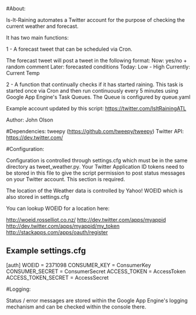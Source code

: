 #About:

Is-It-Raining automates a Twitter account for the purpose of checking the current weather and forecast.

It has two main functions:

1 - A forecast tweet that can be scheduled via Cron. 

The forecast tweet will post a tweet in the following format:
Now: yes/no + random comment
Later: forecasted conditions
Today: Low - High
Currently: Current Temp

2 - A function that continually checks if it has started raining. 
This task is started once via Cron and then run continuously every 
5 minutes using Google App Engine's Task Queues. The Queue is configured
by queue.yaml


Example account updated by this script: https://twitter.com/IsItRainingATL


Author: John Olson

#Dependencies: 
tweepy (https://github.com/tweepy/tweepy)
Twitter API: https://dev.twitter.com/


#Configuration:

Configuration is controlled through settings.cfg which must be in the same
directory as tweet_weather.py.  Your Twitter Application ID tokens need to be
stored in this file to give the script permission to post status messages
on your Twitter account. This section is required.

The location of the Weather data is controlled by Yahoo! WOEID which is also
stored in settings.cfg

You can lookup WOEID for a location here:

http://woeid.rosselliot.co.nz/
http://dev.twitter.com/apps/myappid
http://dev.twitter.com/apps/myappid/my_token
http://stackapps.com/apps/oauth/register

Example settings.cfg
--------------------

[auth]
WOEID = 2371098
CONSUMER_KEY = ConsumerKey
CONSUMER_SECRET = ConsumerSecret
ACCESS_TOKEN = AccessToken
ACCESS_TOKEN_SECRET = AccessSecret


#Logging:

Status / error messages are stored within the Google App Engine's logging mechanism and
can be checked within the console there.



